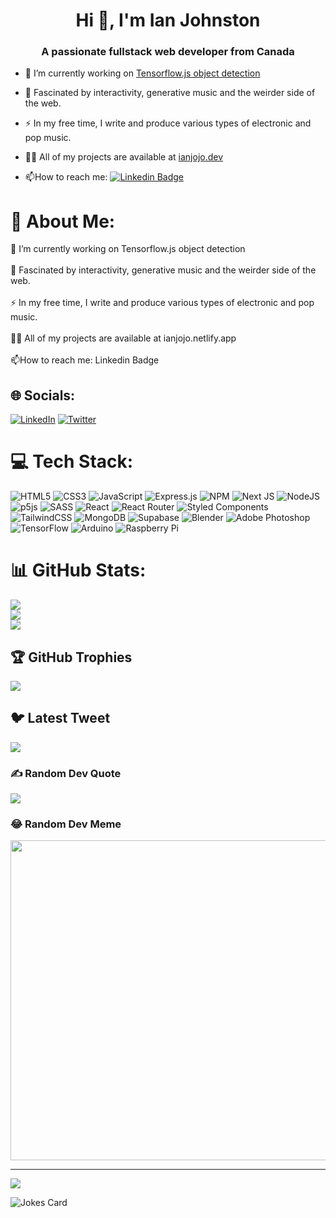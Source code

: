 <h1 align="center">Hi 👋, I'm Ian Johnston</h1>
<h3 align="center">A passionate fullstack web developer from Canada</h3>


- :telescope: I’m currently working on [Tensorflow.js object detection](https://whatami.netlify.app)

- :seedling: Fascinated by interactivity, generative music and the weirder side of the web.

- :zap: In my free time, I write and produce various types of electronic and pop music.

- 👨‍💻 All of my projects are available at [ianjojo.dev](ianjojo.dev)

- :mailbox:How to reach me: [![Linkedin Badge](https://img.shields.io/badge/-ianjojo-blue?style=flat&logo=Linkedin&logoColor=white)](https://www.linkedin.com/in/ianjojo/)
# 💫 About Me:
🔭 I’m currently working on Tensorflow.js object detection<br><br>🌱 Fascinated by interactivity, generative music and the weirder side of the web.<br><br>⚡ In my free time, I write and produce various types of electronic and pop music.<br><br>👨‍💻 All of my projects are available at ianjojo.netlify.app<br><br>📫How to reach me: Linkedin Badge


## 🌐 Socials:
[![LinkedIn](https://img.shields.io/badge/LinkedIn-%230077B5.svg?logo=linkedin&logoColor=white)](https://linkedin.com/in/ianjojo) [![Twitter](https://img.shields.io/badge/Twitter-%231DA1F2.svg?logo=Twitter&logoColor=white)](https://twitter.com/ianjojo5) 

# 💻 Tech Stack:
![HTML5](https://img.shields.io/badge/html5-%23E34F26.svg?style=for-the-badge&logo=html5&logoColor=white) ![CSS3](https://img.shields.io/badge/css3-%231572B6.svg?style=for-the-badge&logo=css3&logoColor=white) ![JavaScript](https://img.shields.io/badge/javascript-%23323330.svg?style=for-the-badge&logo=javascript&logoColor=%23F7DF1E) ![Express.js](https://img.shields.io/badge/express.js-%23404d59.svg?style=for-the-badge&logo=express&logoColor=%2361DAFB) ![NPM](https://img.shields.io/badge/NPM-%23000000.svg?style=for-the-badge&logo=npm&logoColor=white) ![Next JS](https://img.shields.io/badge/Next-black?style=for-the-badge&logo=next.js&logoColor=white) ![NodeJS](https://img.shields.io/badge/node.js-6DA55F?style=for-the-badge&logo=node.js&logoColor=white) ![p5js](https://img.shields.io/badge/p5.js-ED225D?style=for-the-badge&logo=p5.js&logoColor=FFFFFF) ![SASS](https://img.shields.io/badge/SASS-hotpink.svg?style=for-the-badge&logo=SASS&logoColor=white) ![React](https://img.shields.io/badge/react-%2320232a.svg?style=for-the-badge&logo=react&logoColor=%2361DAFB) ![React Router](https://img.shields.io/badge/React_Router-CA4245?style=for-the-badge&logo=react-router&logoColor=white) ![Styled Components](https://img.shields.io/badge/styled--components-DB7093?style=for-the-badge&logo=styled-components&logoColor=white) ![TailwindCSS](https://img.shields.io/badge/tailwindcss-%2338B2AC.svg?style=for-the-badge&logo=tailwind-css&logoColor=white) ![MongoDB](https://img.shields.io/badge/MongoDB-%234ea94b.svg?style=for-the-badge&logo=mongodb&logoColor=white) 	![Supabase](https://img.shields.io/badge/Supabase-3ECF8E?style=for-the-badge&logo=supabase&logoColor=white) ![Blender](https://img.shields.io/badge/blender-%23F5792A.svg?style=for-the-badge&logo=blender&logoColor=white) ![Adobe Photoshop](https://img.shields.io/badge/adobephotoshop-%2331A8FF.svg?style=for-the-badge&logo=adobephotoshop&logoColor=white) ![TensorFlow](https://img.shields.io/badge/TensorFlow-%23FF6F00.svg?style=for-the-badge&logo=TensorFlow&logoColor=white) ![Arduino](https://img.shields.io/badge/-Arduino-00979D?style=for-the-badge&logo=Arduino&logoColor=white) ![Raspberry Pi](https://img.shields.io/badge/-RaspberryPi-C51A4A?style=for-the-badge&logo=Raspberry-Pi)
# 📊 GitHub Stats:
![](https://github-readme-stats.vercel.app/api?username=ianjojo&theme=dark&hide_border=false&include_all_commits=true&count_private=true)<br/>
![](https://github-readme-streak-stats.herokuapp.com/?user=ianjojo&theme=dark&hide_border=false)<br/>
![](https://github-readme-stats.vercel.app/api/top-langs/?username=ianjojo&theme=dark&hide_border=false&include_all_commits=true&count_private=true&layout=compact)

## 🏆 GitHub Trophies
![](https://github-profile-trophy.vercel.app/?username=ianjojo&theme=dracula&no-frame=false&no-bg=true&margin-w=4)

## 🐦 Latest Tweet
[![](https://gtce.itsvg.in/api?username=ianjojo5)](https://github.com/VishwaGauravIn/github-twitter-card-embed)

### ✍️ Random Dev Quote
![](https://quotes-github-readme.vercel.app/api?type=horizontal&theme=radical)

### 😂 Random Dev Meme
<img src="https://rm.up.railway.app/" width="512px"/>

---
[![](https://visitcount.itsvg.in/api?id=ianjojo&icon=0&color=0)](https://visitcount.itsvg.in)


<img src="https://readme-jokes.vercel.app/api" alt="Jokes Card" />
